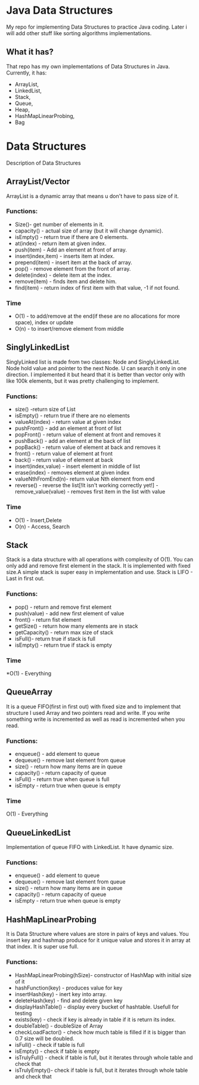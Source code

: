 # Java Data Structures
My repo for implementing Data Structures to practice Java coding. Later i will
add other stuff like sorting algorithms implementations.

## What it has?
That repo has my own implementations of Data Structures in Java. Currently, it has:
- ArrayList,
- LinkedList,
- Stack,
- Queue,
- Heap, 
- HashMapLinearProbing,
- Bag


# Data Structures
Description of Data Structures 


## ArrayList/Vector
ArrayList is a dynamic array that means u don't have to pass size of it.

### Functions:
-  Size()- get number of elements in it.
- capacity() - actual size of array (but it will change dynamic).
- isEmpty() - return true if there are 0 elements.
- at(index) - return item at given index.
- push(item) - Add an element at front of array.
- insert(index,item) - inserts item at index.
- prepend(item) - insert item at the back of array.
- pop() - remove element from the front of array.
- delete(index) - delete item at the index.
- remove(item) - finds item and delete him.
- find(item) - return index of first item with that value, -1 if not found.


### Time
* O(1) - to add/remove at the end(if these are  no allocations for more space), index or update
* O(n) - to insert/remove element from middle

## SinglyLinkedList
SinglyLinked list is made from two classes: Node and SinglyLinkedList. Node hold value and pointer to the next 
Node. U can search it only in one direction. I implemented it but heard that
it is better than vector only with like 100k elements, but it was pretty challenging
to implement.

### Functions:
- size() -return size of List
- isEmpty() - return true if there are no elements
- valueAt(index) - return value at given index
- pushFront() - add an element at front of list
- popFront() - return value of element at front and removes it
- pushBack() - add an element at the back of list
- popBack() - return value of element at back and removes it
- front() - return value of element at front
- back() - return value of element at back
- insert(index,value) - insert element in middle of list
- erase(index) - removes element at given index
- valueNthFromEnd(n)- return value Nth element from end
- reverse() - reverse the list[!It isn't working correctly yet!]
-remove_value(value) - removes first item in the list with value

### Time 

* O(1) - Insert,Delete
* O(n) - Access, Search

## Stack
Stack is a data structure with all operations with complexity of O(1).
You can only add and remove first element in the stack.
 It is implemented with fixed size.A simple stack is super easy in implementation and use.
Stack is LIFO - Last in first out.
### Functions:
- pop() - return and remove first element
- push(value) - add new first element of value
- front() - return fist element
- getSize() - return how many elements are in stack
- getCapacity() - return max size of stack
- isFull()- return true if stack is full
- isEmpty() - return true if stack is empty

### Time
*O(1) - Everything

## QueueArray
It is a queue FIFO(first in first out) with fixed size and to implement 
that structure I used Array and two pointers read and write. If you write
something write is incremented as well as read is incremented when you read.

### Functions:
- enqueue() - add element to queue
- dequeue() - remove last element from queue
- size() - return how many items are in queue
- capacity() - return capacity of queue
- isFull() - return true when queue is full
- isEmpty - return true when queue is empty

### Time
O(1) - Everything

## QueueLinkedList
Implementation of queue FIFO with LinkedList. It have dynamic size.

### Functions:
- enqueue() - add element to queue
- dequeue() - remove last element from queue
- size() - return how many items are in queue
- capacity() - return capacity of queue
- isEmpty - return true when queue is empty

## HashMapLinearProbing 
It is Data Structure where values are store in pairs of keys and values. 
You insert key and hashmap produce for it unique value and stores it in array 
at that index. It is super use full.

### Functions:
- HashMapLinearProbing(hSize)- constructor of HashMap with initial size of it
- hashFunction(key) - produces value for key
- insertHash(key) - inert key into array.
- deleteHash(key) - find and delete given key
- displayHashTable() - display every bucket of hashtable. Usefull for testing
- exists(key) - check if key is already in table if it is return its index.
- doubleTable() - doubleSize of Array 
- checkLoadFactor() - check how much table is filled if it is bigger than 0.7
size will be doubled.
- isFull() - check if table is full
- isEmpty() - check if table is empty 
- isTrulyFull() - check if table is full, but it iterates through whole table and check that
- isTrulyEmpty()- check if table is full, but it iterates through whole table and check that